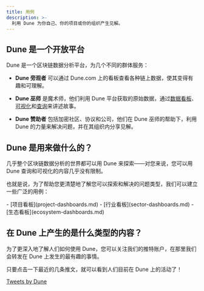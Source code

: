 ```yaml
---
title: 用例
description: >-
  利用 Dune 为你自己、你的项目或你的组织产生见解。
---
```


## Dune 是一个开放平台

Dune 是一个区块链数据分析平台，为几个不同的群体服务：

- **Dune 旁观者** 可以通过 Dune.com 上的看板查看各种链上数据，使其变得有趣和可理解。

- **Dune 巫师** 是魔术师，他们利用 Dune 平台获取的原始数据，通过[数据看板](../../features/dashboards.md)、[可视化](../../features/visualizations/index.md)和[查询](../../features/queries/index.md)来讲述故事。

- **Dune 赞助者** 包括加密社区、协议和公司，他们在 Dune 巫师的帮助下，利用 Dune 的力量来解决问题，并在其组织内分享见解。

## **Dune 是用来做什么的？**

几乎整个区块链数据分析的世界都可以用 Dune 来探索——对您来说，您可以用 Dune 查询和可视化的内容几乎没有限制。

也就是说，为了帮助您更清楚地了解您可以探索和解决的问题类型，我们可以建立一些广泛的用例：

<div class="cards grid" markdown>
- [项目看板](project-dashboards.md)
- [行业看板](sector-dashboards.md)
- [生态看板](ecosystem-dashboards.md)
</div>

在 Dune 上产生的是什么类型的内容？
------------------------------------------

为了更深入地了解人们如何使用 Dune，您可以关注我们的推特账户，在那里我们会转发在 Dune 上发生的最有趣的事情。

只要点击一下最近的几条推文，就可以看到人们目前在 Dune 上的活动了！

<a class="twitter-timeline" href="https://twitter.com/DuneAnalytics?ref_src=twsrc%5Etfw">Tweets by Dune</a> <script async src="https://platform.twitter.com/widgets.js" charset="utf-8"></script>
